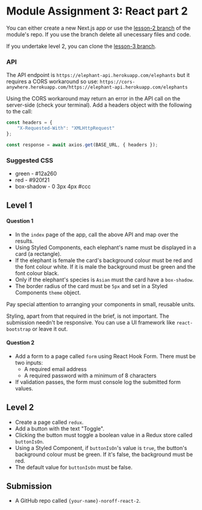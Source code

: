 # Module Assignment 3: React part 2

You can either create a new Next.js app or use the [lesson-2 branch](https://github.com/cnnrbrn/noroff-react-content-part-2-code/tree/lesson-2) of the module's repo. If you use the branch delete all unecessary files and code.

If you undertake level 2, you can clone the [lesson-3 branch](https://github.com/cnnrbrn/noroff-react-content-part-2-code/tree/lesson-3).

### API

The API endpoint is `https://elephant-api.herokuapp.com/elephants` but it requires a CORS workaround so use: `https://cors-anywhere.herokuapp.com/https://elephant-api.herokuapp.com/elephants`

Using the CORS workaround may return an error in the API call on the server-side (check your terminal). Add a headers object with the following to the call:

```js
const headers = {
    "X-Requested-With": "XMLHttpRequest"
};

const response = await axios.get(BASE_URL, { headers });
```

### Suggested CSS

- green - #12a260
- red - #920f21
- box-shadow - 0 3px 4px #ccc

## Level 1

#### Question 1
- In the `index` page of the app, call the above API and map over the results.
- Using Styled Components, each elephant's name must be displayed in a card (a rectangle).
- If the elephant is female the card's background colour must be red and the font colour white. If it is male the background must be green and the font colour black.
- Only if the elephant's species is `Asian` must the card have a `box-shadow`. 
- The border radius of the card must be `5px` and set in a Styled Components `theme` object.

Pay special attention to arranging your components in small, reusable units.

Styling, apart from that required in the brief, is not important. The submission needn't be responsive. You can use a UI framework like `react-bootstrap` or leave it out.

#### Question 2
- Add a form to a page called `form` using React Hook Form. There must be two inputs:
    - A required email address
    - A required password with a minimum of 8 characters
- If validation passes, the form must console log the submitted form values.


## Level 2

- Create a page called `redux`.
- Add a button with the text "Toggle". 
- Clicking the button must toggle a boolean value in a Redux store called `buttonIsOn`. 
- Using a Styled Component, if `buttonIsOn`'s value is `true`, the button's background colour must be green. If it's false, the background must be red.
- The default value for `buttonIsOn` must be false.


## Submission

- A GitHub repo called `{your-name}-noroff-react-2`.